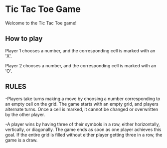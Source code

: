 # Tic Tac Toe Game

Welcome to the Tic Tac Toe game!

## How to play
Player 1 chooses a number, and the corresponding cell is marked with an 'X'.

Player 2 chooses a number, and the corresponding cell is marked with an 'O'.

## RULES
-Players take turns making a move by choosing a number corresponding to an empty cell on the grid.
The game starts with an empty grid, and players alternate turns.
Once a cell is marked, it cannot be changed or overwritten by the other player.

-A player wins by having three of their symbols in a row, either horizontally, vertically, or diagonally.
The game ends as soon as one player achieves this goal.
If the entire grid is filled without either player getting three in a row, the game is a draw.
